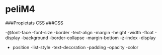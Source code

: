 # peliM4

###Propietats CSS
###CSS

-@font-face
-font-size
-border
-text-align
-margin
-height
-width
-float
-display
-background
-border-collapse
-margin-bottom
-z-index
-display
- position
-list-style
-text-decoration
-padding
-opacity
-color